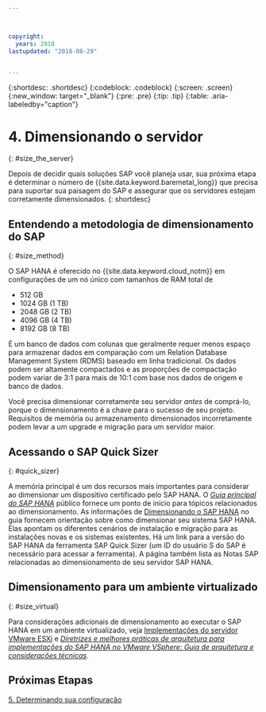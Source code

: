 ```yaml
---



copyright:
  years: 2018
lastupdated: "2018-08-29"


---
```


{:shortdesc: .shortdesc}
{:codeblock: .codeblock}
{:screen: .screen}
{:new_window: target="_blank"}
{:pre: .pre}
{:tip: .tip}
{:table: .aria-labeledby="caption"}


# 4. Dimensionando o servidor
{: #size_the_server}

Depois de decidir quais soluções SAP você planeja usar, sua próxima etapa é determinar o número de {{site.data.keyword.baremetal_long}} que precisa para suportar sua paisagem do SAP e assegurar que os servidores estejam corretamente dimensionados.
{: shortdesc}

## Entendendo a metodologia de dimensionamento do SAP
{: #size_method}

O SAP HANA é oferecido no {{site.data.keyword.cloud_notm}} em configurações de um nó único com tamanhos de RAM total de 
  * 512 GB
  * 1024 GB (1 TB)
  * 2048 GB (2 TB)
  * 4096 GB (4 TB)
  * 8192 GB (8 TB)
  
É um banco de dados com colunas que geralmente requer menos espaço para armazenar dados em comparação com um Relation Database Management System (RDMS) baseado em linha tradicional. Os dados podem ser altamente compactados e as proporções de compactação podem variar de 3:1 para mais de 10:1 com base nos dados de origem e banco de dados. 

Você precisa dimensionar corretamente seu servidor *antes* de comprá-lo, porque o dimensionamento é a chave para o sucesso de seu projeto. Requisitos de memória ou armazenamento dimensionados incorretamente podem levar a um upgrade e migração para um servidor maior.

## Acessando o SAP Quick Sizer
{: #quick_sizer}

A memória principal é um dos recursos mais importantes para considerar ao dimensionar um dispositivo certificado pelo SAP HANA. O [*Guia principal do SAP HANA*](https://help.sap.com/doc/e95f6750b0fd10148ea5c6be75016694/2.0.00/en-US/SAP_HANA_Master_Guide_en.pdf) público fornece um ponto de início para tópicos relacionados ao dimensionamento. As informações de [Dimensionando o SAP HANA](https://help.sap.com/viewer/eb3777d5495d46c5b2fa773206bbfb46/2.0.00/en-US/d4a122a7bb57101493e3f5ca08e6b039.html) no guia fornecem orientação sobre como dimensionar seu sistema SAP HANA. Elas apontam os diferentes cenários de instalação e migração para as instalações novas e os sistemas existentes. Há um link para a versão do SAP HANA da ferramenta SAP Quick Sizer (um ID do usuário S do SAP é necessário para acessar a ferramenta). A página também lista as Notas SAP relacionadas ao dimensionamento de seu servidor SAP HANA. 

## Dimensionamento para um ambiente virtualizado
{: #size_virtual}

Para considerações adicionais de dimensionamento ao executar o SAP HANA em um ambiente virtualizado, veja [Implementações do servidor VMware ESXi](/docs/infrastructure/sap-hana/hana-considerations.html#vmware-server) e [*Diretrizes e melhores práticas de arquitetura para implementações do SAP HANA no VMware VSphere: Guia de arquitetura e considerações técnicas*](https://www.vmware.com/content/dam/digitalmarketing/vmware/en/pdf/whitepaper/sap_hana_on_vmware_vsphere_best_practices_guide-white-paper.pdf).

## Próximas Etapas

 [5. Determinando sua configuração](/docs/infrastructure/sap-hana/hana-determine-configuration.html)
